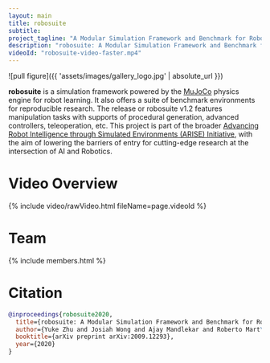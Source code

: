 ```yaml
---
layout: main
title: robosuite
subtitle: 
project_tagline: "A Modular Simulation Framework and Benchmark for Robot Learning"
description: "robosuite: A Modular Simulation Framework and Benchmark for Robot Learning"
videoId: "robosuite-video-faster.mp4"
---
```


![pull figure]({{ 'assets/images/gallery_logo.jpg' | absolute_url }})

**robosuite** is a simulation framework powered by the [MuJoCo](http://www.mujoco.org/) physics engine for robot learning. It also offers a suite of benchmark environments for reproducible research. The release or robosuite v1.2 features manipulation tasks with supports of procedural generation, advanced controllers, teleoperation, etc. This project is part of the broader <a href="https://github.com/ARISE-Initiative">Advancing Robot Intelligence through Simulated Environments (ARISE) Initiative</a>, with the aim of lowering the barriers of entry for cutting-edge research at the intersection of AI and Robotics.

# Video Overview

{% include video/rawVideo.html fileName=page.videoId %}

# Team

{% include members.html %}

# Citation

```bibtex
@inproceedings{robosuite2020,
  title={robosuite: A Modular Simulation Framework and Benchmark for Robot Learning},
  author={Yuke Zhu and Josiah Wong and Ajay Mandlekar and Roberto Mart\'{i}n-Mart\'{i}n},
  booktitle={arXiv preprint arXiv:2009.12293},
  year={2020}
}
```
